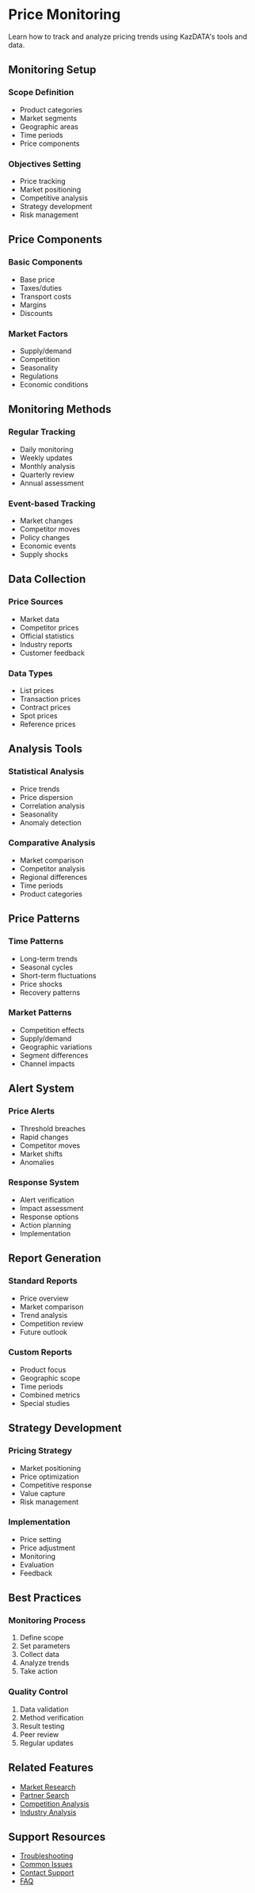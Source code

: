 # Price Monitoring

Learn how to track and analyze pricing trends using KazDATA's tools and data.

## Monitoring Setup

### Scope Definition
- Product categories
- Market segments
- Geographic areas
- Time periods
- Price components

### Objectives Setting
- Price tracking
- Market positioning
- Competitive analysis
- Strategy development
- Risk management

## Price Components

### Basic Components
- Base price
- Taxes/duties
- Transport costs
- Margins
- Discounts

### Market Factors
- Supply/demand
- Competition
- Seasonality
- Regulations
- Economic conditions

## Monitoring Methods

### Regular Tracking
- Daily monitoring
- Weekly updates
- Monthly analysis
- Quarterly review
- Annual assessment

### Event-based Tracking
- Market changes
- Competitor moves
- Policy changes
- Economic events
- Supply shocks

## Data Collection

### Price Sources
- Market data
- Competitor prices
- Official statistics
- Industry reports
- Customer feedback

### Data Types
- List prices
- Transaction prices
- Contract prices
- Spot prices
- Reference prices

## Analysis Tools

### Statistical Analysis
- Price trends
- Price dispersion
- Correlation analysis
- Seasonality
- Anomaly detection

### Comparative Analysis
- Market comparison
- Competitor analysis
- Regional differences
- Time periods
- Product categories

## Price Patterns

### Time Patterns
- Long-term trends
- Seasonal cycles
- Short-term fluctuations
- Price shocks
- Recovery patterns

### Market Patterns
- Competition effects
- Supply/demand
- Geographic variations
- Segment differences
- Channel impacts

## Alert System

### Price Alerts
- Threshold breaches
- Rapid changes
- Competitor moves
- Market shifts
- Anomalies

### Response System
- Alert verification
- Impact assessment
- Response options
- Action planning
- Implementation

## Report Generation

### Standard Reports
- Price overview
- Market comparison
- Trend analysis
- Competition review
- Future outlook

### Custom Reports
- Product focus
- Geographic scope
- Time periods
- Combined metrics
- Special studies

## Strategy Development

### Pricing Strategy
- Market positioning
- Price optimization
- Competitive response
- Value capture
- Risk management

### Implementation
- Price setting
- Price adjustment
- Monitoring
- Evaluation
- Feedback

## Best Practices

### Monitoring Process
1. Define scope
2. Set parameters
3. Collect data
4. Analyze trends
5. Take action

### Quality Control
1. Data validation
2. Method verification
3. Result testing
4. Peer review
5. Regular updates

## Related Features

- [Market Research](market-research.md)
- [Partner Search](partners.md)
- [Competition Analysis](competition.md)
- [Industry Analysis](industry.md)

## Support Resources

- [Troubleshooting](../support/troubleshooting.md)
- [Common Issues](../support/issues.md)
- [Contact Support](../support/contact.md)
- [FAQ](../getting-started/faq.md)
